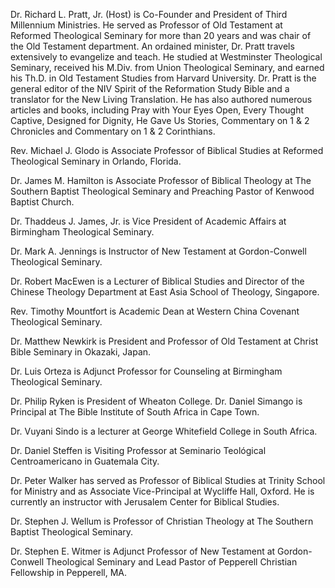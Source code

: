 Dr. Richard L. Pratt, Jr. (Host) is Co-Founder and President of Third Millennium Ministries. He served as Professor of Old Testament at Reformed Theological Seminary for more than 20 years and was chair of the Old Testament department. An ordained minister, Dr. Pratt travels extensively to evangelize and teach. He studied at Westminster Theological Seminary, received his M.Div. from Union Theological Seminary, and earned his Th.D. in Old Testament Studies from Harvard University. Dr. Pratt is the general editor of the NIV Spirit of the Reformation Study Bible and a translator for the New Living Translation. He has also authored numerous articles and books, including Pray with Your Eyes Open, Every Thought Captive, Designed for Dignity, He Gave Us Stories, Commentary on 1 & 2 Chronicles and Commentary on 1 & 2 Corinthians.

Rev. Michael J. Glodo is Associate Professor of Biblical Studies at Reformed Theological Seminary in Orlando, Florida.

Dr. James M. Hamilton is Associate Professor of Biblical Theology at The Southern Baptist Theological Seminary and Preaching Pastor of Kenwood Baptist Church.

Dr. Thaddeus J. James, Jr. is Vice President of Academic Affairs at Birmingham Theological Seminary.

Dr. Mark A. Jennings is Instructor of New Testament at Gordon-Conwell Theological Seminary.

Dr. Robert MacEwen is a Lecturer of Biblical Studies and Director of the Chinese Theology Department at East Asia School of Theology, Singapore.

Rev. Timothy Mountfort is Academic Dean at Western China Covenant Theological Seminary.

Dr. Matthew Newkirk is President and Professor of Old Testament at Christ Bible Seminary in Okazaki, Japan.

Dr. Luis Orteza is Adjunct Professor for Counseling at Birmingham Theological Seminary.

Dr. Philip Ryken is President of Wheaton College. Dr. Daniel Simango is Principal at The Bible Institute of South Africa in Cape Town.

Dr. Vuyani Sindo is a lecturer at George Whitefield College in South Africa.

Dr. Daniel Steffen is Visiting Professor at Seminario Teológical Centroamericano in Guatemala City.

Dr. Peter Walker has served as Professor of Biblical Studies at Trinity School for Ministry and as Associate Vice-Principal at Wycliffe Hall, Oxford. He is currently an instructor with Jerusalem Center for Biblical Studies.

Dr. Stephen J. Wellum is Professor of Christian Theology at The Southern Baptist Theological Seminary.

Dr. Stephen E. Witmer is Adjunct Professor of New Testament at Gordon-Conwell Theological Seminary and Lead Pastor of Pepperell Christian Fellowship in Pepperell, MA.
